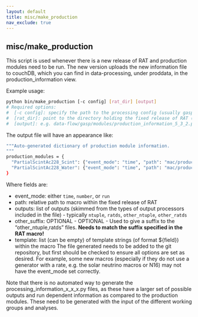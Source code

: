 ```yaml
---
layout: default
title: misc/make_production
nav_exclude: true
---
```


## misc/make_production

This script is used whenever there is a new release of RAT and production modules need to be run. The new version uploads the new information file to couchDB, which you can find in data-processing, under proddata, in the production_information view.

Example usage:
```bash
python bin/make_production [-c config] [rat_dir] [output]
# Required options:
#  [-c config]: specify the path to the processing config (usually gasp/config/slurm_processing.cfg)
#  [rat_dir]: point to the directory holding the fixed release of RAT (if it is in cvmfs, then simply source the corresponding RAT environment and you can put $RATROOT)
#  [output]: e.g. data-flow/gasp/modules/production_information_5_3_2.py for RAT version 5.3.2
```
The output file will have an appearance like:
```bash
"""Auto-generated dictionary of production module information. 
"""
production_modules = { 
  "PartialScintAc228_Scint": {"event_mode": "time", "path": "mac/production/partialscint/Ac228_scint.mac", "outputs": ["ntuple", "ratds"], "template": ['rate', 'z', 'day']},
  "PartialScintAc228_Water": {"event_mode": "time", "path": "mac/production/partialscint/Ac228_water.mac", "outputs": ["ntuple", "ratds"], "template": ['rate', 'z', 'day']}
}
```
Where fields are:
* event_mode: either `time`, `number`, or `run`
* path: relative path to macro within the fixed release of RAT
* outputs: list of outputs (skimmed from the types of output processors included in the file) - typically `ntuple`, `ratds`, `other_ntuple`, `other_ratds`
* other_suffix: OPTIONAL - OPTIONAL - Used to give a suffix to the “other_ntuple,ratds” files. **Needs to match the suffix specified in the RAT macro!**
* template: list (can be empty) of template strings (of format ${field}) within the macro
The file generated needs to be added to the git repository, but first should be checked to ensure all options are set as desired. For example, some new macros (especially if they do not use a generator with a rate, e.g. the solar neutrino macros or N16) may not have the event_mode set correctly.

Note that there is no automated way to generate the processing_information_x_x_x.py files, as these have a larger set of possible outputs and run dependent information as compared to the production modules. These need to be generated with the input of the different working groups and analyses.

